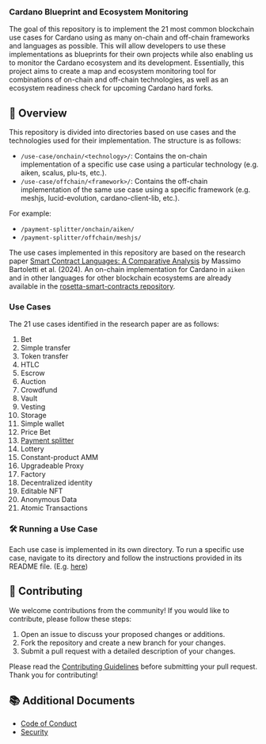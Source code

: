 ### Cardano Blueprint and Ecosystem Monitoring

The goal of this repository is to implement the 21 most common blockchain use cases for Cardano using as many on-chain and off-chain frameworks and languages as possible. This will allow developers to use these implementations as blueprints for their own projects while also enabling us to monitor the Cardano ecosystem and its development. Essentially, this project aims to create a map and ecosystem monitoring tool for combinations of on-chain and off-chain technologies, as well as an ecosystem readiness check for upcoming Cardano hard forks.

## 🎡 Overview

This repository is divided into directories based on use cases and the technologies used for their implementation. The structure is as follows:

- `/use-case/onchain/<technology>/`: Contains the on-chain implementation of a specific use case using a particular technology (e.g. aiken, scalus, plu-ts, etc.).
- `/use-case/offchain/<framework>/`: Contains the off-chain implementation of the same use case using a specific framework (e.g. meshjs, lucid-evolution, cardano-client-lib, etc.).

For example:
- `/payment-splitter/onchain/aiken/`
- `/payment-splitter/offchain/meshjs/`

The use cases implemented in this repository are based on the research paper [Smart Contract Languages: A Comparative Analysis](https://arxiv.org/abs/2404.04129) by Massimo Bartoletti et al. (2024). An on-chain implementation for Cardano in `aiken` and in other languages for other blockchain ecosystems are already available in the [rosetta-smart-contracts repository](https://github.com/blockchain-unica/rosetta-smart-contracts).

### Use Cases

The 21 use cases identified in the research paper are as follows:

1. Bet  
2. Simple transfer  
3. Token transfer  
4. HTLC  
5. Escrow  
6. Auction  
7. Crowdfund  
8. Vault  
9. Vesting  
10. Storage  
11. Simple wallet  
12. Price Bet  
13. [Payment splitter](payment-splitter/README.md)
14. Lottery  
15. Constant-product AMM  
16. Upgradeable Proxy  
17. Factory  
18. Decentralized identity  
19. Editable NFT  
20. Anonymous Data  
21. Atomic Transactions  

### 🛠 Running a Use Case

Each use case is implemented in its own directory. To run a specific use case, navigate to its directory and follow the instructions provided in its README file. (E.g. [here](payment-splitter/README.md))

## 💙 Contributing

We welcome contributions from the community! If you would like to contribute, please follow these steps:

1. Open an issue to discuss your proposed changes or additions.
2. Fork the repository and create a new branch for your changes.
3. Submit a pull request with a detailed description of your changes.

Please read the [Contributing Guidelines](CONTRIBUTING.md) before submitting your pull request. Thank you for contributing!

## 📚 Additional Documents

- [Code of Conduct](CODE_OF_CONDUCT.md)
- [Security](SECURITY.md)